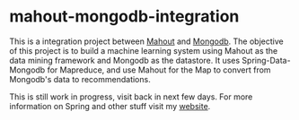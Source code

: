 mahout-mongodb-integration
==========================

This is a integration project between [Mahout](http://mahout.apache.org) and [Mongodb](http://mongodb.org). The objective of this project is to build a machine learning system using Mahout as the data mining framework and Mongodb as the datastore. It uses Spring-Data-Mongodb for Mapreduce, and use Mahout for the Map to convert from Mongodb's data to recommendations.

This is still work in progress, visit back in next few days. For more information on Spring and other stuff visit my [website](http://krishnasblog.com).